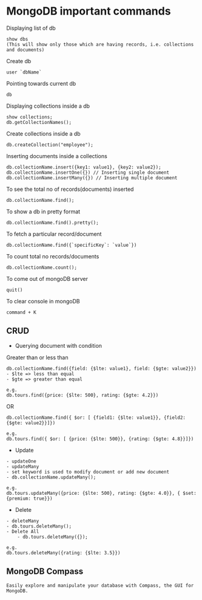 MongoDB important commands
===========================

Displaying list of db
```
show dbs
(This will show only those which are having records, i.e. collections and documents)
```

Create db
```
user `dbName`
```

Pointing towards current db
```
db
```

Displaying collections inside a db
```
show collections;
db.getCollectionNames();
```

Create collections inside a db
```
db.createCollection("employee");
```

Inserting documents inside a collections
```
db.collectionName.insert({key1: value1}, {key2: value2});
db.collectionName.insertOne({}) // Inserting single document
db.collectionName.insertMany({}) // Inserting multiple document

```

To see the total no of records(documents) inserted
```
db.collectionName.find();

```

To show a db in pretty format
```
db.collectionName.find().pretty();

```

To fetch a particular record/document
```
db.collectionName.find({`specificKey`: `value`})

```

To count total no records/documents
```
db.collectionName.count();

```

To come out of mongoDB server
```
quit()

```

To clear console in mongoDB
```
command + K

```

CRUD
--------------

- Querying document with condition

Greater than or less than
```
db.collectionName.find({field: {$lte: value1}, field: {$gte: value2}})
- $lte => less than equal
- $gte => greater than equal

e.g.
db.tours.find({price: {$lte: 500}, rating: {$gte: 4.2}})

```

OR
```
db.collectionName.find({ $or: [ {field1: {$lte: value1}}, {field2: {$gte: value2}}]})

e.g.
db.tours.find({ $or: [ {price: {$lte: 500}}, {rating: {$gte: 4.8}}]})

```

- Update
```
- updateOne
- updateMany
- set keyword is used to modify document or add new document
- db.collectionName.updateMany();

e.g.
db.tours.updateMany({price: {$lte: 500}, rating: {$gte: 4.0}}, { $set: {premium: true}})

```

- Delete
```
- deleteMany
- db.tours.deleteMany();
- Delete All
    - db.tours.deleteMany({});

e.g.
db.tours.deleteMany({rating: {$lte: 3.5}})
```

MongoDB Compass
------------------------
```
Easily explore and manipulate your database with Compass, the GUI for MongoDB.

```